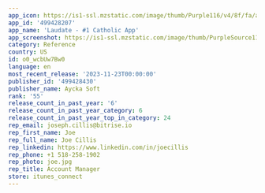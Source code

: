 ```yaml
---
app_icon: https://is1-ssl.mzstatic.com/image/thumb/Purple116/v4/8f/fa/a8/8ffaa8c9-4843-0b62-069e-6ab31b49eb42/AppIcon-1x_U007emarketing-0-10-0-85-220-0.png/1024x1024bb.png
app_id: '499428207'
app_name: 'Laudate - #1 Catholic App'
app_screenshot: https://is1-ssl.mzstatic.com/image/thumb/PurpleSource114/v4/c1/71/31/c171316d-1d23-b119-0e33-fa91a5e0a9fd/c9c85af7-5410-4a65-94b5-1bed392e58a1_Simulator_Screen_Shot_-_iPhone_Xs_Max_-_2021-03-13_at_22.50.16.png/1242x2688bb.png
category: Reference
country: US
id: o0_wcbUw7Bw0
language: en
most_recent_release: '2023-11-23T00:00:00'
publisher_id: '499428430'
publisher_name: Aycka Soft
rank: '55'
release_count_in_past_year: '6'
release_count_in_past_year_category: 6
release_count_in_past_year_top_in_category: 24
rep_email: joseph.cillis@bitrise.io
rep_first_name: Joe
rep_full_name: Joe Cillis
rep_linkedin: https://www.linkedin.com/in/joecillis
rep_phone: +1 518-258-1902
rep_photo: joe.jpg
rep_title: Account Manager
store: itunes_connect
---
```

